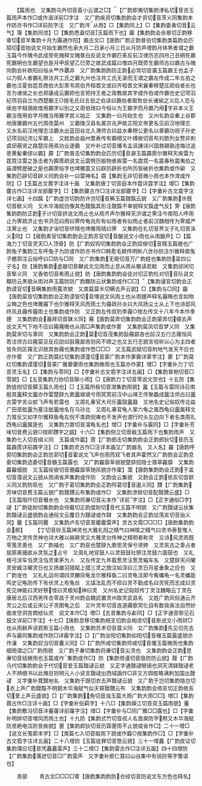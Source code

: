 <!-- { "loadSidebar": true } -->
　　【篇雨也　又集韵乌外切音荟小云谓之□】【广韵即夷切集韵津私切音咨玉篇雨声本作□或作澬详前□字注　又广韵疾资切集韵韵会才资切音茨义同集韵本作防亦书作□详前防字注　又广韵涔从雨】□【集韵同上】□【集韵委勇切音云气】霶【集韵同滂】□【集韵悉盍切音玉篇雨下也】霷【集韵韵会余章切正韵移章切音羊集韵十月为霷通作阳】霸古文□【唐韵广韵正韵普伯切集韵类篇韵会匹陌切音拍说文月始生霸然也承大月二日承小月三日从月防声增韵月体黒者谓之霸玉篇今作魄书武成旁死魄释文魄普白反说文作霸匹革反前汉律历志四月己丑朔死霸死霸朔也生霸望也是月甲辰望乙巳旁之故武成篇曰惟四月既旁生霸师古曰霸古与魄同韵会补欧阳曰俗从覀作覇非　又广韵集韵韵防正韵必驾切音灞玉篇霸王也孟子以力假人者霸礼祭法共工氏之霸九州也注共工氏无录而王谓之霸左传成二年五伯之霸也注夏伯昆吾商伯大彭豕韦周伯齐桓晋文或曰齐桓晋文宋襄秦穆楚庄疏伯者长也言为诸侯之长也郑康成云霸把也言把持王者之政教故其字或作伯或作霸也史记项羽纪项羽自立为西楚霸王○按毛氏曰五伯之伯读曰霸伯者取牧伯长诸侯之义后人恐与侯伯字相溷故借用霸字以别之又周伯琦曰今俗以为王霸字而月霸乃用字非本义王霸当借用伯字月魄当用霸字其义始正　又集韵一曰月始生也　又州名韵会秦上谷郡地唐置霸州五代周改莫州　又霸陵汉县名属京兆尹故芷阳文帝更名见前汉地理志　又水名前汉地理志注霸水出蓝田谷北入渭师古曰兹水秦穆公更名以章霸功视子孙史记项羽纪沛公军霸上　又姓韵会益州耆寿传有霸栩又叶搏故切音布刘歆列女赞非刺虞邱蔽贤之路楚庄用焉功业遂霸　又叶补过切音播韦孟讽諌诗兴国救顚孰违悔过追思黄髪秦缪以霸】霹【广韵普击切集韵韵会匹历切音澼玉篇霹雳尔雅释天疾雷为霆霓注雷之急击者为霹雳疏说文云震劈历振物者疾雷一名霆霓一名震春秋震夷伯之庙谓劈歴破之是也霹雳俗字也埤雅震又曰辟历辟折也所历皆破折也集韵或作礔　又集韵匹辟切音辟义同韵会补一曰雷神名】霺【集韵无非切音微小雨也本作溦或作防】□【玉篇古文霣字注详十画　又集韵唐丁切音庭本作霆详霆字注】增□【集韵靇古作□注详龙部靇字】□【集韵靇古作□注详龙部靇字】□【字彚补古文震字注详七画】十四霼【广韵虚岂切韵防许岂切音豨玉篇靉霼云貌　又广韵集韵许既切音欷义同　又木华海赋彷像其色靉霼其形注靉霼不审貌释文霼虚气反】霁【唐韵集韵韵防正韵子计切音挤说文雨止也从雨齐声尔雅释天济谓之霁注今南阳人呼雨止为霁疏济止也书洪范曰雨曰霁传龟兆形有似雨者有似雨止者前汉魏相传为霁威严注霁止也　又集韵才诣切音哜晴也埤雅雨晴曰霁　又集韵在礼切音荠又子礼切音泲义同】□【唐韵素官切集韵韵会正韵苏官切音酸说文小雨也从雨酸声】□【篇海力丁切音灵天□人顶骨】防【广韵奴钩切集韵韵会正韵奴侯切音羺玉篇娩也广韵兔子集韵江东呼兔子为防或作防亦书作□韩愈毛颖传明眎八世孙防注尔雅释兽兔子嬎郭注云俗呼曰□防与□同　又广韵集韵无贩切音万广韵姓也集韵防梁四公子名】防【唐韵集韵虚器切音齂说文见雨而止息从雨从覞读若欷　又集韵邱闲切音掔义同　又香依切音希雨止貌】防【唐韵集韵韵会徒对切正韵杜对切音队说文黮防云黒貌从雨对声玉篇防防广韵黮防云状集韵或作□□】【集韵谩官切韵会正韵谟官切音瞒集韵雨露浓貌　又类篇莫半切瞒去声云貌】□【集韵与□同】霾【唐韵莫皆切集韵韵会正韵谟皆切音埋说文风雨土也从雨貍声释名霾晦也言如物尘晦之色也埤雅霾下也尔雅释天风而雨土为霾疏孙炎曰大风扬尘土从上下也诗邶风终风且霾传霾雨土也集韵或作防　又正韵左传叔豹季霾○按左传文十八年今本作季貍　又集韵韵会暮拜切音韎义同】霿【唐韵莫弄切集韵韵会正韵蒙弄切幪去声说文天气下地不应曰霿霿晦也从雨□声集韵或作雾　又集韵莫凤切音梦义同　又集韵莫宋切与雺同　又集韵韵会正韵莫切音茂集韵瞉霿鄙吝也前汉五行志霿恒风若注师古曰霿莫豆反应劭曰瞉霿鄙吝则风不顺之也又五行志貌言视听以心为主四者皆失则区霿无识故其咎霿也集韵或作愗□□□　又玉篇武赋切音附地气发天不应也亦作雾　又广韵正韵莫红切集韵谟蓬切音蒙广韵本作雺霚详雺字注】靀【广韵莫红切集韵谟蓬切音蒙广雅靀靀雨也集韵微雨也玉篇亦作蒙】增□【字彚补力丁切音灵玉名】□【集韵与零同】□【字彚补古文雹字注详五画】□【集韵普袍切音□雪貌】□【五音集韵力协切音聗小雨】□【唐韵力丁切音零说文空也】十五防【集韵徒绀切音醰玉篇久雨也】□【玉篇所板切音潸集韵雨貌】靁【玉篇与雷同诗召南殷其靁释文靁亦作雷楚辞九歌靁塡塡兮雨冥冥前汉中山靖王传聚蟁成靁注师古曰靁古雷字言众蚊飞声有若雷也　又周礼春官大司乐靁鼓靁鼗　又地名史记匈奴传北益广田至胘靁为塞注胘靁地名在乌孙北　又周礼春官龟人掌六龟之属西龟曰靁属释文力胃反又如字尔雅释鱼龟左倪不类疏倪庳也不发声也谓行时头左边向下者名类周礼西龟曰靁属是也　又集韵力救切音溜龟名也】增□【字彚补与霰同】□【字彚补芳味切音费云貌○按即靅字之譌】十六□【集韵侧立切音戢玉篇雨下也集韵雨声　又集韵七入切音缉义同　玉篇或作霵】雳【广韵郎击切集韵韵会正韵郎狄切音历玉篇霹雳详前霹字注】□【集韵灵古作□注详本画又广韵器名　又人名】靃【唐韵呼郭切集韵韵会正韵忽郭切音霍说文飞声也雨而双飞者其声霍然又广韵韵会正韵息委切集韵选委切音髓玉篇露也　又广韵靃靡草弱貌楚辞招隐士薠草靃靡　又集韵靃靃细貌　又玉篇绥彼切音髓靃靡草随风貌亦作霍】霭【唐韵集韵韵会正韵于盖切音蔼说文云貌从雨谒省声集韵或作防　又韵会云集貌　又韵会正韵依亥切音欵义同又韵防氛也　又广韵于葛切集韵韵会正韵阿葛切音遏义同】靅【广韵集韵芳味切音费玉篇云貌广韵靉靅云布集韵或作□　又集韵滂佩切音配靉靅云盛】□【玉篇阻忏切音僭水也　又集韵将亷切音尖本作详前字注】□【正字通俗□字】叇【广韵徒耐切集韵韵会待戴切正韵度耐切音代玉篇不明貌　又广韵靉叇云状集韵靉叇云盛貌韵会通俗文云覆日为靉叇或作霴　又集韵韵会正韵竝荡亥切音骀义同】靇【玉篇同龗　又集韵卢东切音笼靇靇雷声】灵古文霛□□□□【唐韵集韵韵会郎】
　　【丁切音铃玉篇神灵也大戴礼阳之精气曰神隂之精气曰灵书泰誓惟人万物之灵传灵神也诗大雅以赫厥灵又大雅灵台传神之精明者称灵　又诗风灵雨既零笺灵善也　又广韵福也　又广韵巫也楚辞九歌思灵保兮贤姱　又灵氛古之善占者屈原离骚欲从灵氛之占兮　又周礼地官鼓人以灵鼓鼓社祭注灵鼓六面鼓也　又礼檀弓涂车刍灵注刍灵束茅为人　又左传定九年载葱灵注葱灵辎车名　又楚辞天问曜灵安臧注曜灵日也又扬雄羽猎赋上猎三灵之旒注如淳曰三灵日月星垂象之应也　又广韵宠也　又礼礼运何谓四灵麟凤龟龙尔雅释鱼二曰灵龟注即今觜蠵龟一名灵蠵能鸣史记龟防传下有伏灵上有兔丝　又諡法乱而不损曰灵不勤成名曰灵死而志成曰灵死见神能曰灵好祭怪曰灵极知神曰灵　又州名史记匈奴传丁灵注魏略云丁灵在康居北后汉西羌传击零昌于灵州韵会魏武置灵州取灵武县名　又姓广韵风俗通云齐灵公之后或云宋公子灵圉龟之后　又叶灵年切音连道藏歌冥化自有数我眞法自然妙曲发空洞宫商结仙灵　说文本作□】增□【五音集韵与虨同】□【正字通音黎见石鼓文详前□字注】十七□【唐韵息移切集韵相支切韵会相咨切音斯说文小雨财□也从雨鲜声读若斯玉篇小雨也　又集韵苏禾切音蓑义同　又广韵集韵先见切先去声与霰同集韵或作防□详霰字注】□【广韵汝阳切集韵如阳切音穰玉篇露盛貌亦作瀼　又集韵奴当切音囊义同】□【广韵所咸切集韵师咸切音攕玉篇微雨也集韵细雨谓之□广韵雨貌　又广韵子亷切集韵将亷切音尖渍也　又集韵韵会正韵思亷切音铦微雨也玉篇或作集韵或作□】防【集韵倚谨切音隐防防云貌】靉【广韵乌代切集韵韵会于代切音爱玉篇靉叇云貌　又正字通靉叇眼镜也洞天清録靉叇老人不辨细书以此掩目则明元人小说言靉叇出西域譌作□非又方舆胜略满剌加国出靉叇　又字彚补寛靉地名　又集韵于既切衣去声靉叇云貌　又广韵于岂切集韵隐岂切衣上声广韵靉霼不明貌木华海赋气似天霄靉靅云布　又集韵韵会倚亥切正韵依亥切爱上声云盛貌】□【广韵集韵角切音浊玉篇大雨广韵大雨□□】增□【集韵霣古作□注详十画】□【字彚补俗羁字】十八□【集韵疎江切音双玉篇雨貌】靊【集韵敷冯切音沣靊霳详前霳字注】增□【字彚补与□同广雅□□露也】□【字彚补明排切音埋风而雨土也】十九防【集韵式竹切音叔人名晋庾防字黙又木华海赋防昱絶电注防昱疾貌】靋【集韵郎狄切音历霖靋雨不止貌或省作□】二十一增□【说文长笺霩本字】□【类篇七入切音戢雨下貌或作霵○按集韵作□】□【字彚补古文雹字注详五画】二十八增防【玉篇徒罪切音憝云貌】三十一增靐【广韵皮证切集韵蒲应切音凭靐靐雷声】三十二增□【集韵雷古作□注详五画】四十四增防【广韵集韵蒲迸切音□广韵雷声　又字彚补郎仁寳曰山谷集中有铳防等字蜀语也】

　　靑部
　　靑古文□□□□寈【唐韵集韵韵防仓经切音防说文东方色也释名】
